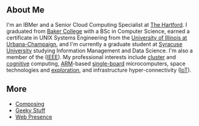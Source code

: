 ## About Me

I'm an IBMer and a Senior Cloud Computing Specialist at [The Hartford](http://www.thehartford.com). I graduated from [Baker College](https://www.baker.edu) with a BSc in Computer Science, earned a certificate in UNIX Systems Engineering from the [University of Illinois at Urbana-Champaign](http://illinois.edu), and I'm currently a graduate student at [Syracuse University](https://www.syracuse.edu/) studying Information Management and Data Science. I'm also a member of the ([IEEE](https://www.ieee.org)). My professional interests include [cluster](https://en.wikipedia.org/wiki/Computer_cluster) and [cognitive](https://en.wikipedia.org/wiki/Cognitive_computing) computing, [ARM](http://arm.com/)-based [single-board](https://en.wikipedia.org/wiki/Single-board_computer) microcomputers, space technologies and [exploration](http://www.nasa.gov/exploration/home/index.html), and infrastructure hyper-connectivity ([IoT](http://www.ti.com/ww/en/internet_of_things/iot-overview.html)).

## More

- [Composing](about-composing.md)
- [Geeky Stuff](about-geeky.md)
- [Web Presence](about-web-presence.md)

